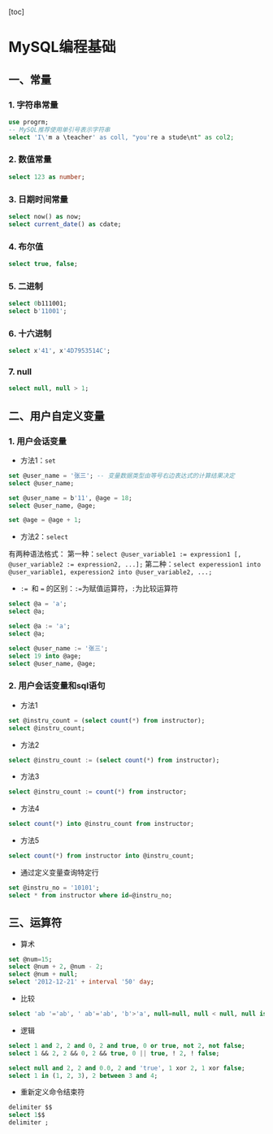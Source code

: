 [toc]
# MySQL编程基础

## 一、常量

### 1. 字符串常量

```sql
use progrm;
-- MySQL推荐使用单引号表示字符串
select 'I\'m a \teacher' as coll, "you're a stude\nt" as col2;
```

### 2. 数值常量

```sql
select 123 as number;
```

### 3. 日期时间常量

```sql
select now() as now;
select current_date() as cdate;
```

### 4. 布尔值

```sql
select true, false;
```

### 5. 二进制

```sql
select 0b111001;
select b'11001';
```

### 6. 十六进制

```sql
select x'41', x'4D7953514C';
```

### 7. null

```sql
select null, null > 1;
```

## 二、用户自定义变量

### 1. 用户会话变量

- 方法1：`set`

```sql
set @user_name = '张三'; -- 变量数据类型由等号右边表达式的计算结果决定
select @user_name;

set @user_name = b'11', @age = 18;
select @user_name, @age;

set @age = @age + 1;
```

- 方法2：`select`

有两种语法格式：
第一种：`select @user_variable1 := expression1 [, @user_variable2 := expression2, ...];`
第二种：`select experession1 into @user_variable1, experession2 into @user_variable2, ...;`

- `:= `和 `=` 的区别：`:=`为赋值运算符，`:`为比较运算符

```sql
select @a = 'a';
select @a;

select @a := 'a';
select @a;

select @user_name := '张三';
select 19 into @age;
select @user_name, @age;
```

### 2. 用户会话变量和sql语句

- 方法1

```sql
set @instru_count = (select count(*) from instructor);
select @instru_count;
```

- 方法2

```sql
select @instru_count := (select count(*) from instructor);
```

- 方法3

```sql
select @instru_count := count(*) from instructor;
```

- 方法4

```sql
select count(*) into @instru_count from instructor;
```

- 方法5

```sql
select count(*) from instructor into @instru_count;
```

- 通过定义变量查询特定行

```sql
set @instru_no = '10101';
select * from instructor where id=@instru_no;
```

## 三、运算符

- 算术

```sql
set @num=15;
select @num + 2, @num - 2;
select @num + null;
select '2012-12-21' + interval '50' day;
```

- 比较

```sql
select 'ab '='ab', ' ab'='ab', 'b'>'a', null=null, null < null, null is null;
```

- 逻辑

```sql
select 1 and 2, 2 and 0, 2 and true, 0 or true, not 2, not false;
select 1 && 2, 2 && 0, 2 && true, 0 || true, ! 2, ! false;

select null and 2, 2 and 0.0, 2 and 'true', 1 xor 2, 1 xor false;
select 1 in (1, 2, 3), 2 between 3 and 4;
```

- 重新定义命令结束符

```sql
delimiter $$
select 1$$
delimiter ;
```
